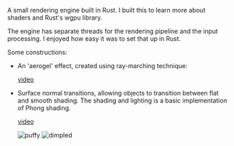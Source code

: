 A small rendering engine built in Rust. I built this to learn more about shaders and Rust's wgpu library.

The engine has separate threads for the rendering pipeline and the input processing. I enjoyed how easy it was to set that up in Rust.

Some constructions:
* An 'aerogel' effect, created using ray-marching technique:

  [video](https://github.com/user-attachments/assets/57cc1643-8679-4d2a-88c2-c1315686f189)

* Surface normal transitions, allowing objects to transition between flat and smooth shading. The shading and lighting is a basic implementation of Phong shading.

  [video](https://github.com/user-attachments/assets/bc2c4d43-e88a-474d-9fdf-52df5d8b97c5)

  ![puffy](https://github.com/user-attachments/assets/0d733354-49b2-460b-a5bf-5664c257d19d)
  ![dimpled](https://github.com/user-attachments/assets/b68738a3-99a3-4ae1-bc08-bf99087a7d38)
